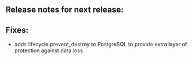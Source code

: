 ## Release notes for next release:

## Fixes:
- adds lifecycle.prevent_destroy to PostgreSQL to provide extra layer of protection against data loss



